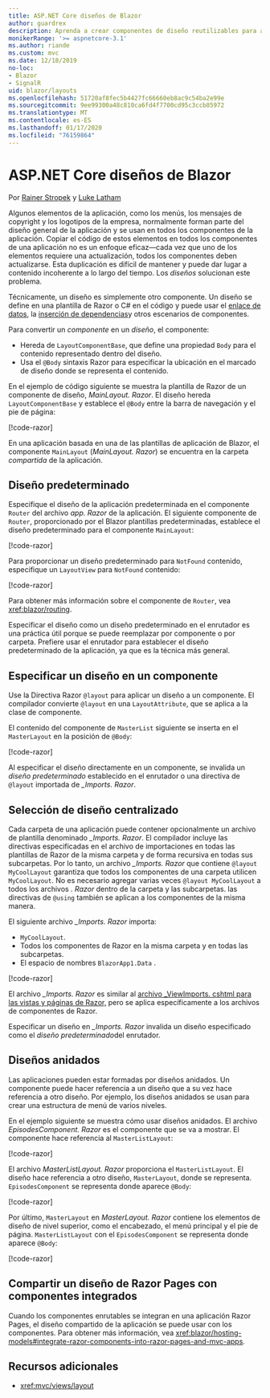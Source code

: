 ```yaml
---
title: ASP.NET Core diseños de Blazor
author: guardrex
description: Aprenda a crear componentes de diseño reutilizables para aplicaciones Blazor.
monikerRange: '>= aspnetcore-3.1'
ms.author: riande
ms.custom: mvc
ms.date: 12/18/2019
no-loc:
- Blazor
- SignalR
uid: blazor/layouts
ms.openlocfilehash: 51720af8fec5b4427fc66660eb8ac9c54ba2e99e
ms.sourcegitcommit: 9ee99300a48c810ca6fd4f7700cd95c3ccb85972
ms.translationtype: MT
ms.contentlocale: es-ES
ms.lasthandoff: 01/17/2020
ms.locfileid: "76159864"
---
```

# <a name="aspnet-core-opno-locblazor-layouts"></a>ASP.NET Core diseños de Blazor

Por [Rainer Stropek](https://www.timecockpit.com) y [Luke Latham](https://github.com/guardrex)

Algunos elementos de la aplicación, como los menús, los mensajes de copyright y los logotipos de la empresa, normalmente forman parte del diseño general de la aplicación y se usan en todos los componentes de la aplicación. Copiar el código de estos elementos en todos los componentes de una aplicación no es un enfoque eficaz&mdash;cada vez que uno de los elementos requiere una actualización, todos los componentes deben actualizarse. Esta duplicación es difícil de mantener y puede dar lugar a contenido incoherente a lo largo del tiempo. Los *diseños* solucionan este problema.

Técnicamente, un diseño es simplemente otro componente. Un diseño se define en una plantilla de Razor o C# en el código y puede usar el [enlace de datos](xref:blazor/components#data-binding), la [inserción de dependencias](xref:blazor/dependency-injection)y otros escenarios de componentes.

Para convertir un *componente* en un *diseño*, el componente:

* Hereda de `LayoutComponentBase`, que define una propiedad `Body` para el contenido representado dentro del diseño.
* Usa el `@Body` sintaxis Razor para especificar la ubicación en el marcado de diseño donde se representa el contenido.

En el ejemplo de código siguiente se muestra la plantilla de Razor de un componente de diseño, *MainLayout. Razor*. El diseño hereda `LayoutComponentBase` y establece el `@Body` entre la barra de navegación y el pie de página:

[!code-razor[](layouts/sample_snapshot/3.x/MainLayout.razor?highlight=1,13)]

En una aplicación basada en una de las plantillas de aplicación de Blazor, el componente `MainLayout` (*MainLayout. Razor*) se encuentra en la carpeta *compartida* de la aplicación.

## <a name="default-layout"></a>Diseño predeterminado

Especifique el diseño de la aplicación predeterminada en el componente `Router` del archivo *app. Razor* de la aplicación. El siguiente componente de `Router`, proporcionado por el Blazor plantillas predeterminadas, establece el diseño predeterminado para el componente `MainLayout`:

[!code-razor[](layouts/sample_snapshot/3.x/App1.razor?highlight=3)]

Para proporcionar un diseño predeterminado para `NotFound` contenido, especifique un `LayoutView` para `NotFound` contenido:

[!code-razor[](layouts/sample_snapshot/3.x/App2.razor?highlight=6-9)]

Para obtener más información sobre el componente de `Router`, vea <xref:blazor/routing>.

Especificar el diseño como un diseño predeterminado en el enrutador es una práctica útil porque se puede reemplazar por componente o por carpeta. Prefiere usar el enrutador para establecer el diseño predeterminado de la aplicación, ya que es la técnica más general.

## <a name="specify-a-layout-in-a-component"></a>Especificar un diseño en un componente

Use la Directiva Razor `@layout` para aplicar un diseño a un componente. El compilador convierte `@layout` en una `LayoutAttribute`, que se aplica a la clase de componente.

El contenido del componente de `MasterList` siguiente se inserta en el `MasterLayout` en la posición de `@Body`:

[!code-razor[](layouts/sample_snapshot/3.x/MasterList.razor?highlight=1)]

Al especificar el diseño directamente en un componente, se invalida un *diseño predeterminado* establecido en el enrutador o una directiva de `@layout` importada de *_Imports. Razor*.

## <a name="centralized-layout-selection"></a>Selección de diseño centralizado

Cada carpeta de una aplicación puede contener opcionalmente un archivo de plantilla denominado *_Imports. Razor*. El compilador incluye las directivas especificadas en el archivo de importaciones en todas las plantillas de Razor de la misma carpeta y de forma recursiva en todas sus subcarpetas. Por lo tanto, un archivo *_Imports. Razor* que contiene `@layout MyCoolLayout` garantiza que todos los componentes de una carpeta utilicen `MyCoolLayout`. No es necesario agregar varias veces `@layout MyCoolLayout` a todos los archivos *. Razor* dentro de la carpeta y las subcarpetas. las directivas de `@using` también se aplican a los componentes de la misma manera.

El siguiente archivo *_Imports. Razor* importa:

* `MyCoolLayout`.
* Todos los componentes de Razor en la misma carpeta y en todas las subcarpetas.
* El espacio de nombres `BlazorApp1.Data` .
 
[!code-razor[](layouts/sample_snapshot/3.x/_Imports.razor)]

El archivo *_Imports. Razor* es similar al [archivo _ViewImports. cshtml para las vistas y páginas de Razor,](xref:mvc/views/layout#importing-shared-directives) pero se aplica específicamente a los archivos de componentes de Razor.

Especificar un diseño en *_Imports. Razor* invalida un diseño especificado como el *diseño predeterminado*del enrutador.

## <a name="nested-layouts"></a>Diseños anidados

Las aplicaciones pueden estar formadas por diseños anidados. Un componente puede hacer referencia a un diseño que a su vez hace referencia a otro diseño. Por ejemplo, los diseños anidados se usan para crear una estructura de menú de varios niveles.

En el ejemplo siguiente se muestra cómo usar diseños anidados. El archivo *EpisodesComponent. Razor* es el componente que se va a mostrar. El componente hace referencia al `MasterListLayout`:

[!code-razor[](layouts/sample_snapshot/3.x/EpisodesComponent.razor?highlight=1)]

El archivo *MasterListLayout. Razor* proporciona el `MasterListLayout`. El diseño hace referencia a otro diseño, `MasterLayout`, donde se representa. `EpisodesComponent` se representa donde aparece `@Body`:

[!code-razor[](layouts/sample_snapshot/3.x/MasterListLayout.razor?highlight=1,9)]

Por último, `MasterLayout` en *MasterLayout. Razor* contiene los elementos de diseño de nivel superior, como el encabezado, el menú principal y el pie de página. `MasterListLayout` con el `EpisodesComponent` se representa donde aparece `@Body`:

[!code-razor[](layouts/sample_snapshot/3.x/MasterLayout.razor?highlight=6)]

## <a name="share-a-razor-pages-layout-with-integrated-components"></a>Compartir un diseño de Razor Pages con componentes integrados

Cuando los componentes enrutables se integran en una aplicación Razor Pages, el diseño compartido de la aplicación se puede usar con los componentes. Para obtener más información, vea <xref:blazor/hosting-models#integrate-razor-components-into-razor-pages-and-mvc-apps>.

## <a name="additional-resources"></a>Recursos adicionales

* <xref:mvc/views/layout>
